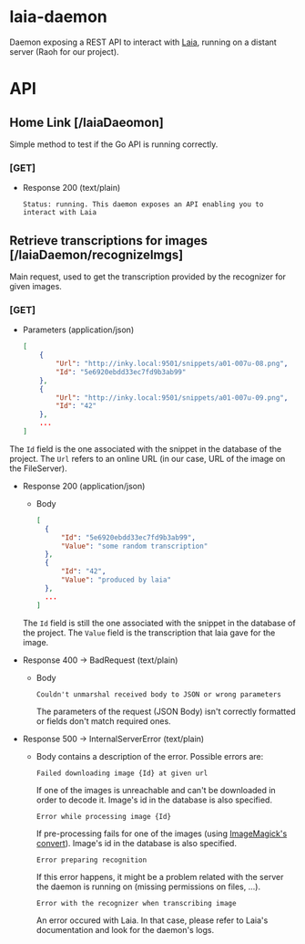 # laia-daemon

Daemon exposing a REST API to interact with [Laia](https://github.com/jpuigcerver/Laia), running on a distant server (Raoh for our project).

# API

## Home Link \[/laiaDaeomon\]
Simple method to test if the Go API is running correctly.

### \[GET\]
- Response 200 (text/plain)
    ~~~
    Status: running. This daemon exposes an API enabling you to interact with Laia
    ~~~

## Retrieve transcriptions for images \[/laiaDaemon/recognizeImgs\]
Main request, used to get the transcription provided by the recognizer for given images.

### \[GET\]
- Parameters (application/json)
    ~~~json
   [
        {
            "Url": "http://inky.local:9501/snippets/a01-007u-08.png",
            "Id": "5e6920ebdd33ec7fd9b3ab99"
        },
        {
            "Url": "http://inky.local:9501/snippets/a01-007u-09.png",
            "Id": "42"
        },
        ...
   ]
    ~~~
The `Id` field is the one associated with the snippet in the database of the project.
The `Url` refers to an online URL (in our case, URL of the image on the FileServer).

- Response 200 (application/json)
    - Body
        ~~~json
      [
          {
              "Id": "5e6920ebdd33ec7fd9b3ab99",
              "Value": "some random transcription"
          },
          {
              "Id": "42",
              "Value": "produced by laia"
          },
          ...
      ]
      ~~~
  The `Id` field is still the one associated with the snippet in the database of the project.
  The `Value` field is the transcription that laia gave for the image.
  
- Response 400 -> BadRequest (text/plain)
    - Body
        ~~~
        Couldn't unmarshal received body to JSON or wrong parameters
        ~~~
        The parameters of the request (JSON Body) isn't correctly formatted or fields don't match required ones.

    

- Response 500 -> InternalServerError (text/plain)
    - Body contains a description of the error. Possible errors are:
        ~~~text
        Failed downloading image {Id} at given url
        ~~~
        If one of the images is unreachable and can't be downloaded in order to decode it. Image's id in the database is also specified.  
        ~~~text
        Error while processing image {Id}
        ~~~
        If pre-processing fails for one of the images (using [ImageMagick's convert](https://imagemagick.org/index.php)). Image's id in the database is also specified.
        ~~~text
        Error preparing recognition
        ~~~
        If this error happens, it might be a problem related with the server the daemon is running on
        (missing permissions on files, ...).
        ~~~text
        Error with the recognizer when transcribing image
        ~~~
        An error occured with Laia. In that case, please refer to Laia's documentation and look for the daemon's logs.
        
    